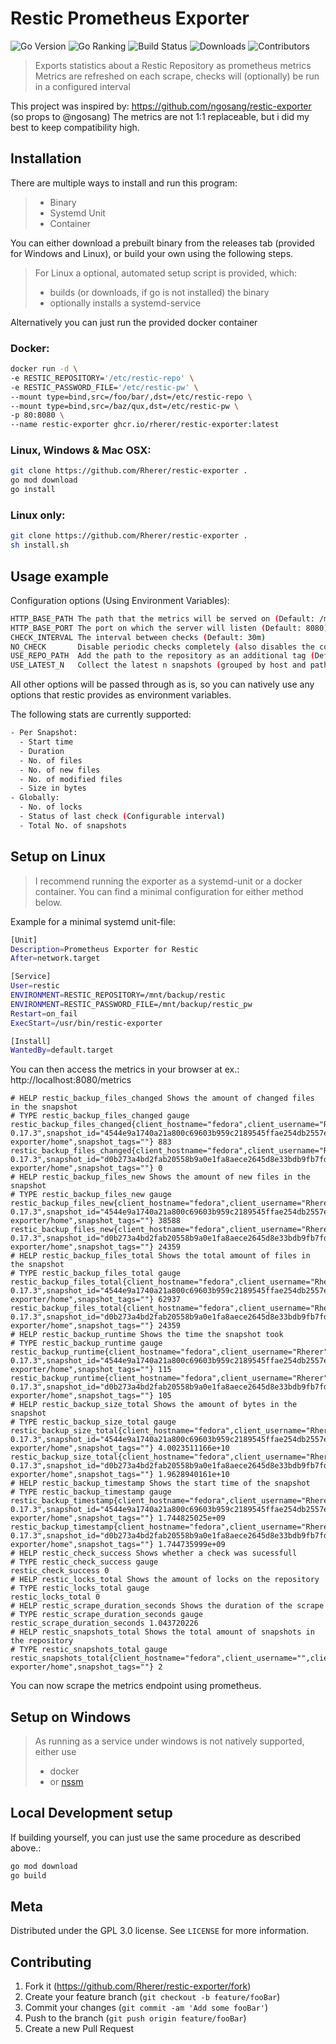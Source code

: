 # Restic Prometheus Exporter
![Go Version][go-vers]
![Go Ranking][go-rank]
![Build Status][build-stat]
![Downloads][github-downloads]
![Contributors][github-contribs]

> Exports statistics about a Restic Repository as prometheus metrics
> Metrics are refreshed on each scrape, checks will (optionally) be run in a configured interval

This project was inspired by: https://github.com/ngosang/restic-exporter (so props to @ngosang)
The metrics are not 1:1 replaceable, but i did my best to keep compatibility high.

## Installation

 There are multiple ways to install and run this program:
> - Binary
> - Systemd Unit
> - Container

You can either download a prebuilt binary from the releases tab (provided for Windows and Linux), or build your own using the following steps.
> For Linux a optional, automated setup script is provided, which:
> - builds (or downloads, if go is not installed) the binary
> - optionally installs a systemd-service

Alternatively you can just run the provided docker container

### Docker:

```sh
docker run -d \
-e RESTIC_REPOSITORY='/etc/restic-repo' \
-e RESTIC_PASSWORD_FILE='/etc/restic-pw' \
--mount type=bind,src=/foo/bar/,dst=/etc/restic-repo \
--mount type=bind,src=/baz/qux,dst=/etc/restic-pw \
-p 80:8080 \
--name restic-exporter ghcr.io/rherer/restic-exporter:latest
```

### Linux, Windows & Mac OSX:

```sh
git clone https://github.com/Rherer/restic-exporter .
go mod download
go install
```

### Linux only:

```sh
git clone https://github.com/Rherer/restic-exporter .
sh install.sh
```

## Usage example

Configuration options (Using Environment Variables):

```sh
HTTP_BASE_PATH The path that the metrics will be served on (Default: /metrics)
HTTP_BASE_PORT The port on which the server will listen (Default: 8080)
CHECK_INTERVAL The interval between checks (Default: 30m)
NO_CHECK       Disable periodic checks completely (also disables the corresponding metric) (Default: false)
USE_REPO_PATH  Add the path to the repository as an additional tag (Default: false)
USE_LATEST_N   Collect the latest n snapshots (grouped by host and path) the repo (Default: 1)
```

All other options will be passed through as is, so you can natively use any options that restic provides as environment variables.

The following stats are currently supported:
```sh
- Per Snapshot:
  - Start time
  - Duration
  - No. of files
  - No. of new files
  - No. of modified files
  - Size in bytes
- Globally:
  - No. of locks
  - Status of last check (Configurable interval)
  - Total No. of snapshots
```

## Setup on Linux

> I recommend running the exporter as a systemd-unit or a docker container.
> You can find a minimal configuration for either method below.

Example for a minimal systemd unit-file:
```sh
[Unit]
Description=Prometheus Exporter for Restic
After=network.target

[Service]
User=restic
ENVIRONMENT=RESTIC_REPOSITORY=/mnt/backup/restic
ENVIRONMENT=RESTIC_PASSWORD_FILE=/mnt/backup/restic_pw
Restart=on_fail
ExecStart=/usr/bin/restic-exporter

[Install]
WantedBy=default.target
```

You can then access the metrics in your browser at ex.: http://localhost:8080/metrics
```
# HELP restic_backup_files_changed Shows the amount of changed files in the snapshot
# TYPE restic_backup_files_changed gauge
restic_backup_files_changed{client_hostname="fedora",client_username="Rherer",client_version="restic 0.17.3",snapshot_id="4544e9a1740a21a800c69603b959c2189545ffae254db2557ef6b26b6835c8cb",snapshot_paths="/run/host/var/mnt/data/distrobox/restic-exporter/home",snapshot_tags=""} 883
restic_backup_files_changed{client_hostname="fedora",client_username="Rherer",client_version="restic 0.17.3",snapshot_id="d0b273a4bd2fab20558b9a0e1fa8aece2645d8e33bdb9fb7fd5fe7df3de123cd",snapshot_paths="/run/host/var/mnt/data/distrobox/restic-exporter/home",snapshot_tags=""} 0
# HELP restic_backup_files_new Shows the amount of new files in the snapshot
# TYPE restic_backup_files_new gauge
restic_backup_files_new{client_hostname="fedora",client_username="Rherer",client_version="restic 0.17.3",snapshot_id="4544e9a1740a21a800c69603b959c2189545ffae254db2557ef6b26b6835c8cb",snapshot_paths="/run/host/var/mnt/data/distrobox/restic-exporter/home",snapshot_tags=""} 38588
restic_backup_files_new{client_hostname="fedora",client_username="Rherer",client_version="restic 0.17.3",snapshot_id="d0b273a4bd2fab20558b9a0e1fa8aece2645d8e33bdb9fb7fd5fe7df3de123cd",snapshot_paths="/run/host/var/mnt/data/distrobox/restic-exporter/home",snapshot_tags=""} 24359
# HELP restic_backup_files_total Shows the total amount of files in the snapshot
# TYPE restic_backup_files_total gauge
restic_backup_files_total{client_hostname="fedora",client_username="Rherer",client_version="restic 0.17.3",snapshot_id="4544e9a1740a21a800c69603b959c2189545ffae254db2557ef6b26b6835c8cb",snapshot_paths="/run/host/var/mnt/data/distrobox/restic-exporter/home",snapshot_tags=""} 62937
restic_backup_files_total{client_hostname="fedora",client_username="Rherer",client_version="restic 0.17.3",snapshot_id="d0b273a4bd2fab20558b9a0e1fa8aece2645d8e33bdb9fb7fd5fe7df3de123cd",snapshot_paths="/run/host/var/mnt/data/distrobox/restic-exporter/home",snapshot_tags=""} 24359
# HELP restic_backup_runtime Shows the time the snapshot took
# TYPE restic_backup_runtime gauge
restic_backup_runtime{client_hostname="fedora",client_username="Rherer",client_version="restic 0.17.3",snapshot_id="4544e9a1740a21a800c69603b959c2189545ffae254db2557ef6b26b6835c8cb",snapshot_paths="/run/host/var/mnt/data/distrobox/restic-exporter/home",snapshot_tags=""} 115
restic_backup_runtime{client_hostname="fedora",client_username="Rherer",client_version="restic 0.17.3",snapshot_id="d0b273a4bd2fab20558b9a0e1fa8aece2645d8e33bdb9fb7fd5fe7df3de123cd",snapshot_paths="/run/host/var/mnt/data/distrobox/restic-exporter/home",snapshot_tags=""} 105
# HELP restic_backup_size_total Shows the amount of bytes in the snapshot
# TYPE restic_backup_size_total gauge
restic_backup_size_total{client_hostname="fedora",client_username="Rherer",client_version="restic 0.17.3",snapshot_id="4544e9a1740a21a800c69603b959c2189545ffae254db2557ef6b26b6835c8cb",snapshot_paths="/run/host/var/mnt/data/distrobox/restic-exporter/home",snapshot_tags=""} 4.0023511166e+10
restic_backup_size_total{client_hostname="fedora",client_username="Rherer",client_version="restic 0.17.3",snapshot_id="d0b273a4bd2fab20558b9a0e1fa8aece2645d8e33bdb9fb7fd5fe7df3de123cd",snapshot_paths="/run/host/var/mnt/data/distrobox/restic-exporter/home",snapshot_tags=""} 1.9628940161e+10
# HELP restic_backup_timestamp Shows the start time of the snapshot
# TYPE restic_backup_timestamp gauge
restic_backup_timestamp{client_hostname="fedora",client_username="Rherer",client_version="restic 0.17.3",snapshot_id="4544e9a1740a21a800c69603b959c2189545ffae254db2557ef6b26b6835c8cb",snapshot_paths="/run/host/var/mnt/data/distrobox/restic-exporter/home",snapshot_tags=""} 1.744825025e+09
restic_backup_timestamp{client_hostname="fedora",client_username="Rherer",client_version="restic 0.17.3",snapshot_id="d0b273a4bd2fab20558b9a0e1fa8aece2645d8e33bdb9fb7fd5fe7df3de123cd",snapshot_paths="/run/host/var/mnt/data/distrobox/restic-exporter/home",snapshot_tags=""} 1.744735999e+09
# HELP restic_check_success Shows whether a check was sucessfull
# TYPE restic_check_success gauge
restic_check_success 0
# HELP restic_locks_total Shows the amount of locks on the repository
# TYPE restic_locks_total gauge
restic_locks_total 0
# HELP restic_scrape_duration_seconds Shows the duration of the scrape
# TYPE restic_scrape_duration_seconds gauge
restic_scrape_duration_seconds 1.043720226
# HELP restic_snapshots_total Shows the total amount of snapshots in the repository
# TYPE restic_snapshots_total gauge
restic_snapshots_total{client_hostname="fedora",client_username="",client_version="",snapshot_id=",snapshot_paths="/run/host/var/mnt/data/distrobox/restic-exporter/home",snapshot_tags=""} 2
```

You can now scrape the metrics endpoint using prometheus.

## Setup on Windows

> As running as a service under windows is not natively supported, either use
> - docker
> - or [nssm](https://nssm.cc/)

## Local Development setup

If building yourself, you can just use the same procedure as described above.:

```sh
go mod download
go build
```

## Meta

Distributed under the GPL 3.0 license. See ``LICENSE`` for more information.

## Contributing

1. Fork it (<https://github.com/Rherer/restic-exporter/fork>)
2. Create your feature branch (`git checkout -b feature/fooBar`)
3. Commit your changes (`git commit -am 'Add some fooBar'`)
4. Push to the branch (`git push origin feature/fooBar`)
5. Create a new Pull Request

<!-- Markdown link & img dfn's -->
[go-vers]: https://img.shields.io/github/go-mod/go-version/Rherer/restic-exporter
[go-rank]: https://goreportcard.com/badge/github.com/Rherer/restic-exporter
[build-stat]: https://img.shields.io/github/actions/workflow/status/Rherer/restic-exporter/build-release-binaries.yaml
[github-downloads]: https://img.shields.io/github/downloads/Rherer/restic-exporter/total
[github-contribs]: https://img.shields.io/github/contributors/Rherer/restic-exporter
